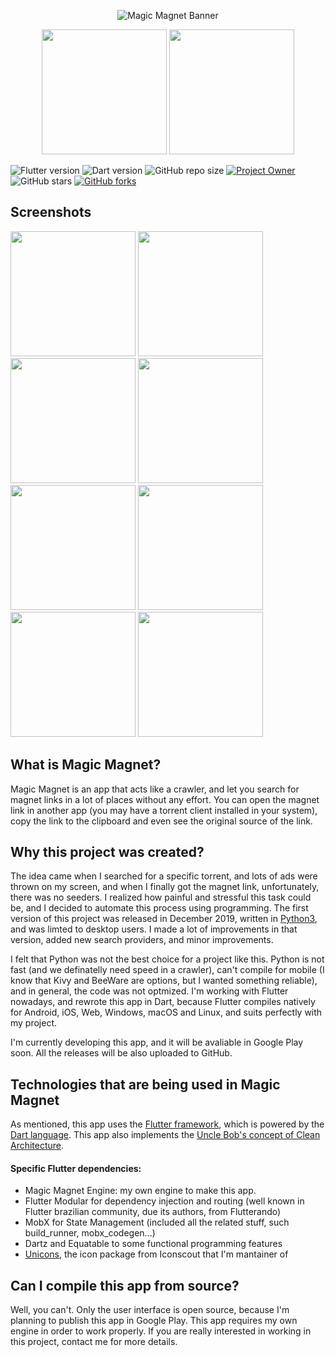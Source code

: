 <p align="center">
    <img src='https://i.imgur.com/nGgPVSK.png' alt='Magic Magnet Banner'/>
<p align="center">
  <img src="https://i.imgur.com/jZWZ1hQ.png" width=200px/>
  <img src="https://i.imgur.com/ZpHxVAv.png" width=200px/>

![Flutter version](https://img.shields.io/badge/flutter-1.26.0-blue)
![Dart version](https://img.shields.io/badge/dart-%202.12.0-blue)
![GitHub repo size](https://img.shields.io/github/repo-size/pedrolemoz/MagicMagnet?color=red)
[![Project Owner](https://img.shields.io/badge/owner-Pedro%20Lemos-orange)](https://github.com/pedrolemoz/)
![GitHub stars](https://img.shields.io/github/stars/pedrolemoz/MagicMagnet?style=social)
[![GitHub forks](https://img.shields.io/github/forks/pedrolemoz/MagicMagnet?style=social)](https://github.com/pedrolemoz/MagicMagnet/fork)

## Screenshots

<span>
  <img src="https://i.imgur.com/c6rHO1J.png" width=200px/>
  <img src="https://i.imgur.com/G2qLmC7.png" width=200px/>
  <img src="https://i.imgur.com/XpEW2cd.png" width=200px/>
  <img src="https://i.imgur.com/T7MtWRP.png" width=200px/>
</span>

<span>
  <img src="https://i.imgur.com/Lgz1uAX.png" width=200px/>
  <img src="https://i.imgur.com/2PREZ1J.png" width=200px/>
  <img src="https://i.imgur.com/rADSvsY.png" width=200px/>
  <img src="https://i.imgur.com/Hsm0R68.png" width=200px/>
</span>

## What is Magic Magnet?

Magic Magnet is an app that acts like a crawler, and let you search for magnet links in a lot of places without any effort. You can open the magnet link in another app (you may have a torrent client installed in your system), copy the link to the clipboard and even see the original source of the link.

## Why this project was created?

The idea came when I searched for a specific torrent, and lots of ads were thrown on my screen, and when I finally got the magnet link, unfortunately, there was no seeders. I realized how painful and stressful this task could be, and I decided to automate this process using programming. The first version of this project was released in December 2019, written in [Python3](https://github.com/pedrolemoz/MagicMagnet/tree/python), and was limted to desktop users. I made a lot of improvements in that version, added new search providers, and minor improvements.

I felt that Python was not the best choice for a project like this. Python is not fast (and we definatelly need speed in a crawler), can't compile for mobile (I know that Kivy and BeeWare are options, but I wanted something reliable), and in general, the code was not optmized. I'm working with Flutter nowadays, and rewrote this app in Dart, because Flutter compiles natively for Android, iOS, Web, Windows, macOS and Linux, and suits perfectly with my project.

I'm currently developing this app, and it will be avaliable in Google Play soon. All the releases will be also uploaded to GitHub.

## Technologies that are being used in Magic Magnet

As mentioned, this app uses the [Flutter framework](https://flutter.dev), which is powered by the [Dart language](https://dart.dev). This app also implements the [Uncle Bob's concept of Clean Architecture](https://blog.cleancoder.com/uncle-bob/2012/08/13/the-clean-architecture.html).

#### Specific Flutter dependencies:
  - Magic Magnet Engine: my own engine to make this app.
  - Flutter Modular for dependency injection and routing (well known in Flutter brazilian community, due its authors, from Flutterando)
  - MobX for State Management (included all the related stuff, such build_runner, mobx_codegen...)
  - Dartz and Equatable to some functional programming features
  - [Unicons](https://pub.dev/packages/unicons), the icon package from Iconscout that I'm mantainer of

## Can I compile this app from source?

Well, you can't. Only the user interface is open source, because I'm planning to publish this app in Google Play. This app requires my own engine in order to work properly. If you are really interested in working in this project, contact me for more details.
